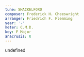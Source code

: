 ```yaml
---
tune: SHACKELFORD
composer: Frederick H. Cheeswright
arranger: Friedrich F. Flemming
year: '-'
meter: C.M.D.
key: F Major
anacrusis: 0
---
```

undefined